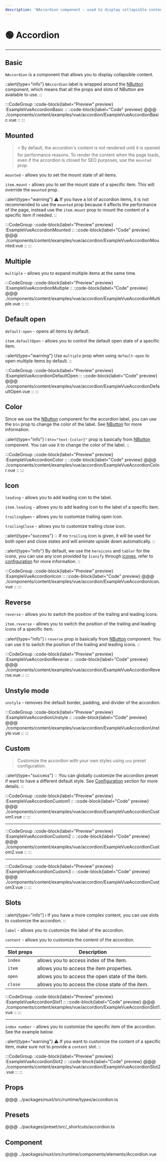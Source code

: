 ```yaml
---
description: 'NAccordion component - used to display collapsible content.'
---
```


# 🟢 Accordion

---

## Basic

`NAccordion` is a component that allows you to display collapsible content.

::alert{type="info"}
`NAccordion` label is wrapped around the [NButton](elements/button) component, which means that all the props and slots of NButton are available to use.
::

:::CodeGroup
::code-block{label="Preview" preview}
  :ExampleVueAccordionBasic
::
::code-block{label="Code" preview}
@@@ ./components/content/examples/vue/accordion/ExampleVueAccordionBasic.vue
::
:::

## Mounted

> ⚡ By default, the accordion's content is not rendered until it is opened for performance reasons. To render the content when the page loads, even if the accordion is closed for SEO purposes, use the `mounted` prop.

`mounted` - allows you to set the mount state of all items.

`item.mount` - allows you to set the mount state of a specific item. This will override the `mounted` prop.

::alert{type="warning"}
⚠️ If you have a lot of accordion items, it is not recommended to use the `mounted` prop because it affects the performance of the page, instead use the `item.mount` prop to mount the content of a specific item if needed.
::

:::CodeGroup
::code-block{label="Preview" preview}
  :ExampleVueAccordionMounted
::
::code-block{label="Code" preview}
@@@ ./components/content/examples/vue/accordion/ExampleVueAccordionMounted.vue
::
:::

## Multiple

`multiple` - allows you to expand multiple items at the same time.

:::CodeGroup
::code-block{label="Preview" preview}
  :ExampleVueAccordionMultiple
::
::code-block{label="Code" preview}
@@@ ./components/content/examples/vue/accordion/ExampleVueAccordionMultiple.vue
::
:::

## Default open

`default-open` - opens all items by default.

`item.defaultOpen` - allows you to control the default open state of a specific item.

::alert{type="warning"}
Use `multiple` prop when using `default-open` to open multiple items by default.
::

:::CodeGroup
::code-block{label="Preview" preview}
  :ExampleVueAccordionDefaultOpen
::
::code-block{label="Code" preview}
@@@ ./components/content/examples/vue/accordion/ExampleVueAccordionDefaultOpen.vue
::
:::

## Color

Since we use the [NButton](elements/button) component for the accordion label, you can use the `btn` prop to change the color of the label. See [NButton](elements/button) for more information.

::alert{type="info"}
ℹ️ `btn="text-{color}"` prop is basically from [NButton](elements/button) component. You can use it to change the color of the label.
::

:::CodeGroup
::code-block{label="Preview" preview}
  :ExampleVueAccordionColor
::
::code-block{label="Code" preview}
@@@ ./components/content/examples/vue/accordion/ExampleVueAccordionColor.vue
::
:::


## Icon

`leading` - allows you to add leading icon to the label.

`item.leading` - allows you to add leading icon to the label of a specific item.

`trailingOpen` - allows you to customize trailing open icon.

`trailingClose` - allows you to customize trailing close icon.

::alert{type="success"}
💡 If no `trailing` icon is given, it will be used for both open and close states and will animate upside down automatically.
::

::alert{type="info"}
By default, we use the `heroicons` and `tabler` for the icons, you can use any icon provided by `Iconify` through [icones](https://icones.js.org/), refer to [configuration](/guide/getting-started/configuration) for more information.
::

:::CodeGroup
::code-block{label="Preview" preview}
  :ExampleVueAccordionIcon
::
::code-block{label="Code" preview}
@@@ ./components/content/examples/vue/accordion/ExampleVueAccordionIcon.vue
::
:::

## Reverse

`reverse` - allows you to switch the position of the trailing and leading icons.

`item.reverse` - allows you to switch the position of the trailing and leading icons of a specific item.

::alert{type="info"}
ℹ️ `reverse` prop is basically from [NButton](elements/button) component. You can use it to switch the position of the trailing and leading icons.
::

:::CodeGroup
::code-block{label="Preview" preview}
  :ExampleVueAccordionReverse
::
::code-block{label="Code" preview}
@@@ ./components/content/examples/vue/accordion/ExampleVueAccordionReverse.vue
::
:::

## Unstyle mode

`unstyle` - removes the default border, padding, and divider of the accordion.

:::CodeGroup
::code-block{label="Preview" preview}
  :ExampleVueAccordionUnstyle
::
::code-block{label="Code" preview}
@@@ ./components/content/examples/vue/accordion/ExampleVueAccordionUnstyle.vue
::
:::

## Custom

> Customize the accordion with your own styles using `una` preset configuration.

::alert{type="success"}
💡 You can globally customize the accordion preset if want to have a different default style. See [Configuration](/guide/getting-started/configuration) section for more details.
::

:::CodeGroup
::code-block{label="Preview" preview}
  :ExampleVueAccordionCustom1
::
::code-block{label="Code" preview}
@@@ ./components/content/examples/vue/accordion/ExampleVueAccordionCustom1.vue
::
:::

---

:::CodeGroup
::code-block{label="Preview" preview}
  :ExampleVueAccordionCustom2
::
::code-block{label="Code" preview}
@@@ ./components/content/examples/vue/accordion/ExampleVueAccordionCustom2.vue
::
:::

---

:::CodeGroup
::code-block{label="Preview" preview}
  :ExampleVueAccordionCustom3
::
::code-block{label="Code" preview}
@@@ ./components/content/examples/vue/accordion/ExampleVueAccordionCustom3.vue
::
:::

## Slots

::alert{type="info"}
ℹ️ If you have a more complex content, you can use slots to customize the accordion.
::

`label` - allows you to customize the label of the accordion.

`content` - allows you to customize the content of the accordion.

| Slot props | Description                                       |
| ---------- | ------------------------------------------------- |
| `index`    | allows you to access index of the item.           |
| `item`     | allows you to access the item properties.         |
| `open`     | allows you to access the open state of the item.  |
| `close`    | allows you to access the close state of the item. |

:::CodeGroup
::code-block{label="Preview" preview}
  :ExampleVueAccordionSlot1
::
::code-block{label="Code" preview}
@@@ ./components/content/examples/vue/accordion/ExampleVueAccordionSlot1.vue
::
:::

---

`index number` - allows you to customize the specific item of the accordion. See the example below.

::alert{type="warning"}
⚠️ If you want to customize the content of a specific item, make sure not to provide a `content` slot.
::

:::CodeGroup
::code-block{label="Preview" preview}
  :ExampleVueAccordionSlot2
::
::code-block{label="Code" preview}
@@@ ./components/content/examples/vue/accordion/ExampleVueAccordionSlot2.vue
::
:::

## Props
@@@ ../packages/nuxt/src/runtime/types/accordion.ts

## Presets
@@@ ../packages/preset/src/_shortcuts/accordion.ts

## Component
@@@ ../packages/nuxt/src/runtime/components/elements/Accordion.vue


